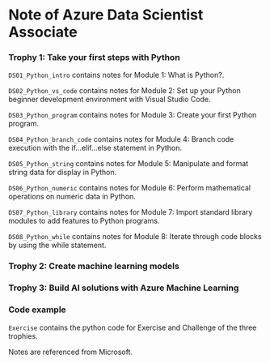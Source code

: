 
Note of Azure Data Scientist Associate
======================================

### Trophy 1: Take your first steps with Python

`DS01_Python_intro` contains notes for Module 1: What is Python?.

`DS02_Python_vs_code` contains notes for Module 2: Set up your Python beginner development environment with Visual Studio Code.

`DS03_Python_program` contains notes for Module 3: Create your first Python program.

`DS04_Python_branch_code` contains notes for Module 4: Branch code execution with the if...elif...else statement in Python.

`DS05_Python_string` contains notes for Module 5: Manipulate and format string data for display in Python.

`DS06_Python_numeric` contains notes for Module 6: Perform mathematical operations on numeric data in Python.

`DS07_Python_library` contains notes for Module 7: Import standard library modules to add features to Python programs.

`DS08_Python_while` contains notes for Module 8: Iterate through code blocks by using the while statement.

### Trophy 2: Create machine learning models

### Trophy 3: Build AI solutions with Azure Machine Learning

### Code example

`Exercise` contains the python code for Exercise and Challenge of the three trophies.

Notes are referenced from Microsoft.

